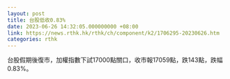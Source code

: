```yaml
---
layout: post
title: 台股低收0.83%
date: 2023-06-26 14:32:05.000000000 +08:00
link: https://news.rthk.hk/rthk/ch/component/k2/1706295-20230626.htm
categories: rthk
---
```


台股假期後復市，加權指數下試17000點關口，收市報17059點，跌143點，跌幅0.83%。
